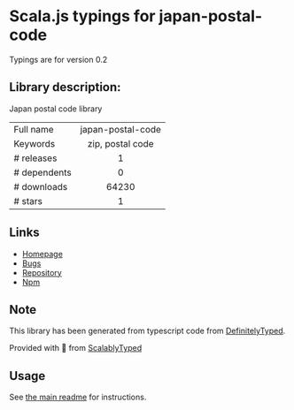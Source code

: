 
# Scala.js typings for japan-postal-code

Typings are for version 0.2

## Library description:
Japan postal code library

|                    |                 |
| ------------------ | :-------------: |
| Full name          | japan-postal-code |
| Keywords           | zip, postal code |
| # releases         | 1 |
| # dependents       | 0 |
| # downloads        | 64230 |
| # stars            | 1 |

## Links
- [Homepage](https://github.com/mzp/japan-postal-code)
- [Bugs](https://github.com/mzp/japan-postal-code/issues)
- [Repository](https://github.com/mzp/japan-postal-code)
- [Npm](https://www.npmjs.com/package/japan-postal-code)
    


## Note
This library has been generated from typescript code from [DefinitelyTyped](https://definitelytyped.org).

Provided with :purple_heart: from [ScalablyTyped](https://github.com/oyvindberg/ScalablyTyped)

## Usage
See [the main readme](../../readme.md) for instructions.


